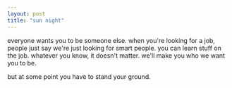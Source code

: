 ```yaml
---
layout: post
title: "sun night"
---
```

everyone wants you to be someone else.
when you're looking for a job, people just say we're just looking for smart people. you can learn stuff on the job.
whatever you know, it doesn't matter. we'll make you who we want you to be.

but at some point you have to stand your ground.
